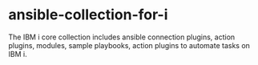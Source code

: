 # ansible-collection-for-i
The IBM i core collection includes ansible connection plugins, action plugins, modules, sample playbooks, action plugins to automate tasks on IBM i.
